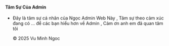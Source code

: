 #### Tâm Sự Của Admin

  - Đây là tâm sự cá nhân của Ngọc Admin Web Này , Tâm sự theo cảm xúc đang có ... để các bạn hiểu hơn về Admin , Cảm ơn anh em đã quan tâm tôi 


       ©️ 2025 Vu Minh Ngoc
